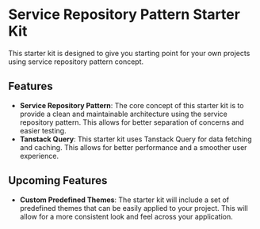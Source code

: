 # Service Repository Pattern Starter Kit
This starter kit is designed to give you starting point for your own projects using service repository pattern concept.

## Features
- **Service Repository Pattern**: The core concept of this starter kit is to provide a clean and maintainable architecture using the service repository pattern. This allows for better separation of concerns and easier testing.
- **Tanstack Query**: This starter kit uses Tanstack Query for data fetching and caching. This allows for better performance and a smoother user experience.

## Upcoming Features
- **Custom Predefined Themes**: The starter kit will include a set of predefined themes that can be easily applied to your project. This will allow for a more consistent look and feel across your application.